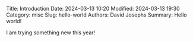 Title: Introduction
Date: 2024-03-13 10:20
Modified: 2024-03-13 19:30
Category: misc
Slug: hello-world
Authors: David Josephs
Summary: Hello world!

I am trying something new this year! 

